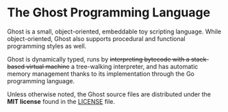# The Ghost Programming Language
Ghost is a small, object-oriented, embeddable toy scripting language. While object-oriented, Ghost also supports procedural and functional programming styles as well.

Ghost is dynamically typed, runs by ~~interpreting bytecode with a stack-based virtual machine~~ a tree-walking interpreter, and has automatic memory management thanks to its implementation through the Go programming language.

Unless otherwise noted, the Ghost source files are distributed under the **MIT license** found in the [LICENSE](LICENSE) file.